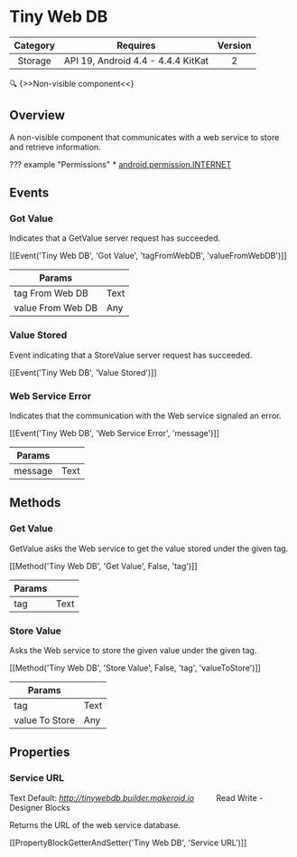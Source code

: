 # Tiny Web DB

| Category | Requires | Version |
|:--------:|:-------:|:--------:|
|Storage|API 19, Android 4.4 - 4.4.4 KitKat|2|

:mag: {>>Non-visible component<<}

## Overview

A non-visible component that communicates with a web service to store and retrieve information.

??? example "Permissions"
    * [android.permission.INTERNET](https://developer.android.com/reference/android/Manifest.permission.html#android.permission.INTERNET)


## Events

### Got Value

Indicates that a GetValue server request has succeeded.

[[Event('Tiny Web DB', 'Got Value', 'tagFromWebDB', 'valueFromWebDB')]]

| Params | []() |
|--------|------|
|tag From Web DB|<span class="chip chip-text">Text</span>|
|value From Web DB|<span class="chip chip-any">Any</span>|


### Value Stored

Event indicating that a StoreValue server request has succeeded.

[[Event('Tiny Web DB', 'Value Stored')]]

### Web Service Error

Indicates that the communication with the Web service signaled an error.

[[Event('Tiny Web DB', 'Web Service Error', 'message')]]

| Params | []() |
|--------|------|
|message|<span class="chip chip-text">Text</span>|


## Methods

### Get Value

GetValue asks the Web service to get the value stored under the given tag.

[[Method('Tiny Web DB', 'Get Value', False, 'tag')]]

| Params | []() |
|--------|------|
|tag|<span class="chip chip-text">Text</span>|


### Store Value

Asks the Web service to store the given value under the given tag.

[[Method('Tiny Web DB', 'Store Value', False, 'tag', 'valueToStore')]]

| Params | []() |
|--------|------|
|tag|<span class="chip chip-text">Text</span>|
|value To Store|<span class="chip chip-any">Any</span>|


## Properties

### Service URL

<span class="chip chip-text">Text</span> <span class="chip chip-text">Default: <i>http://tinywebdb.builder.makeroid.io</i></span>&nbsp;&nbsp;&nbsp;&nbsp;&nbsp;&nbsp;&nbsp;&nbsp;&nbsp;&nbsp;<span class="chip chip-rw">Read</span> <span class="chip chip-rw">Write</span> - <span class="chip chip-bd">Designer</span> <span class="chip chip-bd">Blocks</span> 

Returns the URL of the web service database.

[[PropertyBlockGetterAndSetter('Tiny Web DB', 'Service URL')]]